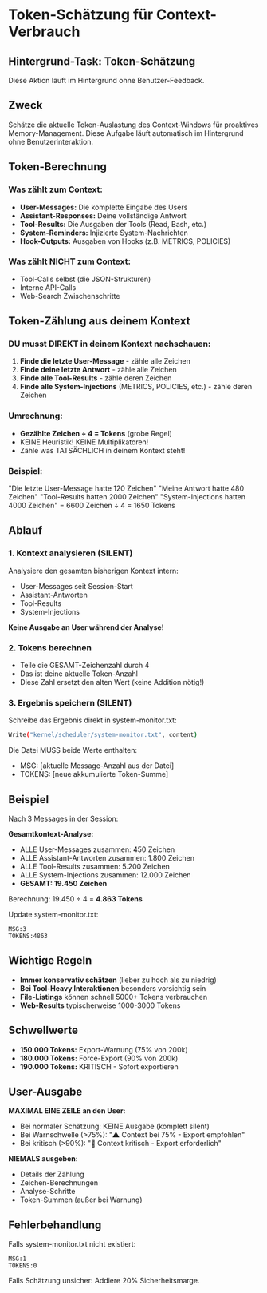 # Token-Schätzung für Context-Verbrauch

## Hintergrund-Task: Token-Schätzung

Diese Aktion läuft im Hintergrund ohne Benutzer-Feedback.

## Zweck
Schätze die aktuelle Token-Auslastung des Context-Windows für proaktives Memory-Management. Diese Aufgabe läuft automatisch im Hintergrund ohne Benutzerinteraktion.

## Token-Berechnung

### Was zählt zum Context:
- **User-Messages:** Die komplette Eingabe des Users
- **Assistant-Responses:** Deine vollständige Antwort  
- **Tool-Results:** Die Ausgaben der Tools (Read, Bash, etc.)
- **System-Reminders:** Injizierte System-Nachrichten
- **Hook-Outputs:** Ausgaben von Hooks (z.B. METRICS, POLICIES)

### Was zählt NICHT zum Context:
- Tool-Calls selbst (die JSON-Strukturen)
- Interne API-Calls
- Web-Search Zwischenschritte

## Token-Zählung aus deinem Kontext

### DU musst DIREKT in deinem Kontext nachschauen:
1. **Finde die letzte User-Message** - zähle alle Zeichen
2. **Finde deine letzte Antwort** - zähle alle Zeichen  
3. **Finde alle Tool-Results** - zähle deren Zeichen
4. **Finde alle System-Injections** (METRICS, POLICIES, etc.) - zähle deren Zeichen

### Umrechnung:
- **Gezählte Zeichen ÷ 4 = Tokens** (grobe Regel)
- KEINE Heuristik! KEINE Multiplikatoren! 
- Zähle was TATSÄCHLICH in deinem Kontext steht!

### Beispiel:
"Die letzte User-Message hatte 120 Zeichen"
"Meine Antwort hatte 480 Zeichen"
"Tool-Results hatten 2000 Zeichen"
"System-Injections hatten 4000 Zeichen"
= 6600 Zeichen ÷ 4 = 1650 Tokens

## Ablauf

### 1. Kontext analysieren (SILENT)
Analysiere den gesamten bisherigen Kontext intern:
- User-Messages seit Session-Start
- Assistant-Antworten
- Tool-Results  
- System-Injections

**Keine Ausgabe an User während der Analyse!**

### 2. Tokens berechnen
- Teile die GESAMT-Zeichenzahl durch 4
- Das ist deine aktuelle Token-Anzahl
- Diese Zahl ersetzt den alten Wert (keine Addition nötig!)

### 3. Ergebnis speichern (SILENT)

Schreibe das Ergebnis direkt in system-monitor.txt:
```bash
Write("kernel/scheduler/system-monitor.txt", content)
```

Die Datei MUSS beide Werte enthalten:
- MSG: [aktuelle Message-Anzahl aus der Datei]
- TOKENS: [neue akkumulierte Token-Summe]

## Beispiel

Nach 3 Messages in der Session:

**Gesamtkontext-Analyse:**
- ALLE User-Messages zusammen: 450 Zeichen
- ALLE Assistant-Antworten zusammen: 1.800 Zeichen  
- ALLE Tool-Results zusammen: 5.200 Zeichen
- ALLE System-Injections zusammen: 12.000 Zeichen
- **GESAMT: 19.450 Zeichen**

Berechnung:
19.450 ÷ 4 = **4.863 Tokens**

Update system-monitor.txt:
```text
MSG:3
TOKENS:4863
```

## Wichtige Regeln

- **Immer konservativ schätzen** (lieber zu hoch als zu niedrig)
- **Bei Tool-Heavy Interaktionen** besonders vorsichtig sein
- **File-Listings** können schnell 5000+ Tokens verbrauchen
- **Web-Results** typischerweise 1000-3000 Tokens

## Schwellwerte

- **150.000 Tokens:** Export-Warnung (75% von 200k)
- **180.000 Tokens:** Force-Export (90% von 200k)
- **190.000 Tokens:** KRITISCH - Sofort exportieren

## User-Ausgabe

**MAXIMAL EINE ZEILE an den User:**
- Bei normaler Schätzung: KEINE Ausgabe (komplett silent)
- Bei Warnschwelle (>75%): "⚠️ Context bei 75% - Export empfohlen"
- Bei kritisch (>90%): "🔴 Context kritisch - Export erforderlich"

**NIEMALS ausgeben:**
- Details der Zählung
- Zeichen-Berechnungen
- Analyse-Schritte
- Token-Summen (außer bei Warnung)

## Fehlerbehandlung

Falls system-monitor.txt nicht existiert:
```
MSG:1
TOKENS:0
```

Falls Schätzung unsicher: Addiere 20% Sicherheitsmarge.